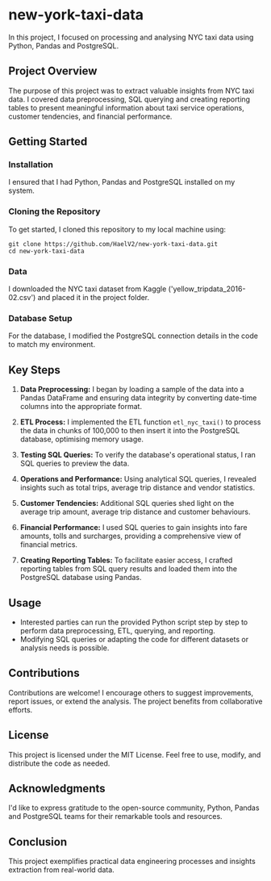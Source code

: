 # new-york-taxi-data


In this project, I focused on processing and analysing NYC taxi data using Python, Pandas and PostgreSQL.

## Project Overview

The purpose of this project was to extract valuable insights from NYC taxi data. I covered data preprocessing, SQL querying and creating reporting tables to present meaningful information about taxi service operations, customer tendencies, and financial performance.

## Getting Started

### Installation

I ensured that I had Python, Pandas and PostgreSQL installed on my system.

### Cloning the Repository

To get started, I cloned this repository to my local machine using:

```
git clone https://github.com/HaelV2/new-york-taxi-data.git
cd new-york-taxi-data
```

### Data

I downloaded the NYC taxi dataset from Kaggle ('yellow_tripdata_2016-02.csv') and placed it in the project folder.

### Database Setup

For the database, I modified the PostgreSQL connection details in the code to match my environment.

## Key Steps

1. **Data Preprocessing:** I began by loading a sample of the data into a Pandas DataFrame and ensuring data integrity by converting date-time columns into the appropriate format.

2. **ETL Process:** I implemented the ETL function `etl_nyc_taxi()` to process the data in chunks of 100,000 to then insert it into the PostgreSQL database, optimising memory usage.

3. **Testing SQL Queries:** To verify the database's operational status, I ran SQL queries to preview the data.

4. **Operations and Performance:** Using analytical SQL queries, I revealed insights such as total trips, average trip distance and vendor statistics.

5. **Customer Tendencies:** Additional SQL queries shed light on the average trip amount, average trip distance and customer behaviours.

6. **Financial Performance:** I used SQL queries to gain insights into fare amounts, tolls and surcharges, providing a comprehensive view of financial metrics.

7. **Creating Reporting Tables:** To facilitate easier access, I crafted reporting tables from SQL query results and loaded them into the PostgreSQL database using Pandas.

## Usage

- Interested parties can run the provided Python script step by step to perform data preprocessing, ETL, querying, and reporting.
- Modifying SQL queries or adapting the code for different datasets or analysis needs is possible.


## Contributions

Contributions are welcome! I encourage others to suggest improvements, report issues, or extend the analysis. The project benefits from collaborative efforts.

## License

This project is licensed under the MIT License. Feel free to use, modify, and distribute the code as needed.

## Acknowledgments

I'd like to express gratitude to the open-source community, Python, Pandas and PostgreSQL teams for their remarkable tools and resources.

## Conclusion

This project exemplifies practical data engineering processes and insights extraction from real-world data.

